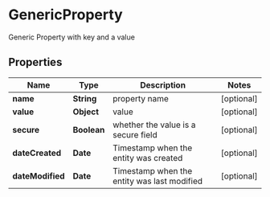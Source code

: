 

# GenericProperty

Generic Property with key and a value

## Properties

Name | Type | Description | Notes
------------ | ------------- | ------------- | -------------
**name** | **String** | property name |  [optional]
**value** | **Object** | value |  [optional]
**secure** | **Boolean** | whether the value is a secure field |  [optional]
**dateCreated** | **Date** | Timestamp when the entity was created |  [optional]
**dateModified** | **Date** | Timestamp when the entity was last modified |  [optional]



